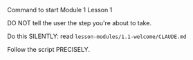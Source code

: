 Command to start Module 1 Lesson 1

DO NOT tell the user the step you're about to take.

Do this SILENTLY: read `lesson-modules/1.1-welcome/CLAUDE.md`

Follow the script PRECISELY.
